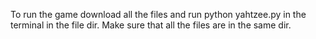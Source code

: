 To run the game download all the files and run python yahtzee.py in the terminal in the file dir. Make sure that all the files are in the same dir.
